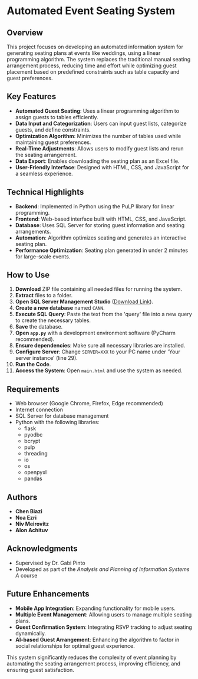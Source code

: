 # Automated Event Seating System

## Overview

This project focuses on developing an automated information system for generating seating plans at events like weddings, using a linear programming algorithm. The system replaces the traditional manual seating arrangement process, reducing time and effort while optimizing guest placement based on predefined constraints such as table capacity and guest preferences.

## Key Features

- **Automated Guest Seating**: Uses a linear programming algorithm to assign guests to tables efficiently.
- **Data Input and Categorization**: Users can input guest lists, categorize guests, and define constraints.
- **Optimization Algorithm**: Minimizes the number of tables used while maintaining guest preferences.
- **Real-Time Adjustments**: Allows users to modify guest lists and rerun the seating arrangement.
- **Data Export**: Enables downloading the seating plan as an Excel file.
- **User-Friendly Interface**: Designed with HTML, CSS, and JavaScript for a seamless experience.

## Technical Highlights

- **Backend**: Implemented in Python using the PuLP library for linear programming.
- **Frontend**: Web-based interface built with HTML, CSS, and JavaScript.
- **Database**: Uses SQL Server for storing guest information and seating arrangements.
- **Automation**: Algorithm optimizes seating and generates an interactive seating plan.
- **Performance Optimization**: Seating plan generated in under 2 minutes for large-scale events.

## How to Use

1. **Download** ZIP file containing all needed files for running the system.
2. **Extract** files to a folder.
3. **Open SQL Server Management Studio** ([Download Link](https://aka.ms/ssmsfullsetup)).
4. **Create a new database** named `CANN`.
5. **Execute SQL Query**: Paste the text from the 'query' file into a new query to create the necessary tables.
6. **Save** the database.
7. **Open `app.py`** with a development environment software (PyCharm recommended).
8. **Ensure dependencies**: Make sure all necessary libraries are installed.
9. **Configure Server**: Change `SERVER=XXX` to your PC name under 'Your server instance' (line 29).
10. **Run the Code**.
11. **Access the System**: Open `main.html` and use the system as needed.

## Requirements

- Web browser (Google Chrome, Firefox, Edge recommended)
- Internet connection
- SQL Server for database management
- Python with the following libraries:
  - flask
  - pyodbc
  - bcrypt
  - pulp
  - threading
  - io
  - os
  - openpyxl
  - pandas

## Authors

- **Chen Biazi**
- **Noa Ezri**
- **Niv Meirovitz**
- **Alon Achituv**

## Acknowledgments

- Supervised by Dr. Gabi Pinto
- Developed as part of the *Analysis and Planning of Information Systems A* course

## Future Enhancements

- **Mobile App Integration**: Expanding functionality for mobile users.
- **Multiple Event Management**: Allowing users to manage multiple seating plans.
- **Guest Confirmation System**: Integrating RSVP tracking to adjust seating dynamically.
- **AI-based Guest Arrangement**: Enhancing the algorithm to factor in social relationships for optimal guest experience.

This system significantly reduces the complexity of event planning by automating the seating arrangement process, improving efficiency, and ensuring guest satisfaction.

